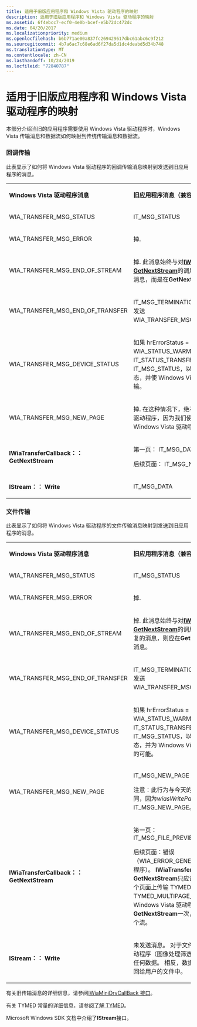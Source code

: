 ```yaml
---
title: 适用于旧版应用程序和 Windows Vista 驱动程序的映射
description: 适用于旧版应用程序和 Windows Vista 驱动程序的映射
ms.assetid: 6f4ebcc7-ecf0-4e0b-bcef-e5b72dc472dc
ms.date: 04/20/2017
ms.localizationpriority: medium
ms.openlocfilehash: b6b771ae00a837fc269429617dbc61abc6c9f212
ms.sourcegitcommit: 4b7a6ac7c68e6ad6f27da5d1dc4deabd5d34b748
ms.translationtype: MT
ms.contentlocale: zh-CN
ms.lasthandoff: 10/24/2019
ms.locfileid: "72840787"
---
```

# <a name="mapping-for-a-legacy-application-and-windows-vista-driver"></a>适用于旧版应用程序和 Windows Vista 驱动程序的映射


本部分介绍当旧的应用程序需要使用 Windows Vista 驱动程序时，Windows Vista 传输消息和数据流如何映射到传统传输消息和数据流。

### <a name="callback-transfers"></a>回调传输

此表显示了如何将 Windows Vista 驱动程序的回调传输消息映射到发送到旧应用程序的消息。

<table>
<colgroup>
<col width="50%" />
<col width="50%" />
</colgroup>
<tbody>
<tr class="odd">
<td><p><strong>Windows Vista 驱动程序消息</strong></p></td>
<td><p><strong>旧应用程序消息（兼容性层转换后）</strong></p></td>
</tr>
<tr class="even">
<td><p>WIA_TRANSFER_MSG_STATUS</p></td>
<td><p>IT_MSG_STATUS</p></td>
</tr>
<tr class="odd">
<td><p>WIA_TRANSFER_MSG_ERROR</p></td>
<td><p>掉.</p></td>
</tr>
<tr class="even">
<td><p>WIA_TRANSFER_MSG_END_OF_STREAM</p></td>
<td><p>掉. 此消息始终与对<a href="https://docs.microsoft.com/windows-hardware/drivers/ddi/wia_lh/nf-wia_lh-iwiatransfercallback-getnextstream" data-raw-source="[&lt;strong&gt;IWiaTransferCallback::GetNextStream&lt;/strong&gt;](https://docs.microsoft.com/windows-hardware/drivers/ddi/wia_lh/nf-wia_lh-iwiatransfercallback-getnextstream)"><strong>IWiaTransferCallback：： GetNextStream</strong></a>的调用一起发送。 不复制任何消息，而是在<strong>GetNextStream</strong>实现中实现。</p></td>
</tr>
<tr class="odd">
<td><p>WIA_TRANSFER_MSG_END_OF_TRANSFER</p></td>
<td><p>IT_MSG_TERMINATION （请注意，驱动程序不发送 WIA_TRANSFER_MSG_END_OF_TRANSFER）。</p></td>
</tr>
<tr class="even">
<td><p>WIA_TRANSFER_MSG_DEVICE_STATUS</p></td>
<td><p>如果 hrErrorStatus = = WIA_STATUS_WARMING_UP，则兼容层将使用 IT_STATUS_TRANSFER_FROM_DEVICE 发送 IT_MSG_STATUS，以便向应用程序提供某种状态，并使 Windows Vista 应用程序可以取消传输。</p></td>
</tr>
<tr class="odd">
<td><p>WIA_TRANSFER_MSG_NEW_PAGE</p></td>
<td><p>掉. 在这种情况下，绝不应发送 Windows Vista 驱动程序，因为我们使用 TYMED_FILE 调入 Windows Vista 驱动程序。</p></td>
</tr>
<tr class="even">
<td><p><strong>IWiaTransferCallback：： GetNextStream</strong></p></td>
<td><p>第一页： IT_MSG_DATA_HEADER</p>
<p>后续页面： IT_MSG_NEW_PAGE</p></td>
</tr>
<tr class="odd">
<td><p><strong>IStream：： Write</strong></p></td>
<td><p>IT_MSG_DATA</p></td>
</tr>
</tbody>
</table>

 

### <a name="file-transfers"></a>文件传输

此表显示了如何将 Windows Vista 驱动程序的文件传输消息映射到发送到旧应用程序的消息。

<table>
<colgroup>
<col width="50%" />
<col width="50%" />
</colgroup>
<tbody>
<tr class="odd">
<td><p><strong>Windows Vista 驱动程序消息</strong></p></td>
<td><p><strong>旧应用程序消息（兼容性层转换后）</strong></p></td>
</tr>
<tr class="even">
<td><p>WIA_TRANSFER_MSG_STATUS</p></td>
<td><p>IT_MSG_STATUS</p></td>
</tr>
<tr class="odd">
<td><p>WIA_TRANSFER_MSG_ERROR</p></td>
<td><p>掉.</p></td>
</tr>
<tr class="even">
<td><p>WIA_TRANSFER_MSG_END_OF_STREAM</p></td>
<td><p>掉. 此消息始终与对<a href="https://docs.microsoft.com/windows-hardware/drivers/ddi/wia_lh/nf-wia_lh-iwiatransfercallback-getnextstream" data-raw-source="[&lt;strong&gt;IWiaTransferCallback::GetNextStream&lt;/strong&gt;](https://docs.microsoft.com/windows-hardware/drivers/ddi/wia_lh/nf-wia_lh-iwiatransfercallback-getnextstream)"><strong>IWiaTransferCallback：： GetNextStream</strong></a>的调用一起发送。 若要避免重复的消息，则应在<strong>GetNextStream</strong>实现中实现此消息。</p></td>
</tr>
<tr class="odd">
<td><p>WIA_TRANSFER_MSG_END_OF_TRANSFER</p></td>
<td><p>IT_MSG_TERMINATION （请注意，驱动程序不发送 WIA_TRANSFER_MSG_END_OF_TRANSFER）。</p></td>
</tr>
<tr class="even">
<td><p>WIA_TRANSFER_MSG_DEVICE_STATUS</p></td>
<td><p>如果 hrErrorStatus = = WIA_STATUS_WARMING_UP，则使用 IT_STATUS_TRANSFER_FROM_DEVICE 发送 IT_MSG_STATUS，以便向应用程序提供某种状态，并为 Windows Vista 应用程序提供取消传输的可能。</p></td>
</tr>
<tr class="odd">
<td><p>WIA_TRANSFER_MSG_NEW_PAGE</p></td>
<td><p>IT_MSG_NEW_PAGE</p>
<p>注意：此行为与今天的多页面文件传输有些不同，因为<em>wiasWritePageBufToFile</em>从不发送 IT_MSG_NEW_PAGE。</p></td>
</tr>
<tr class="even">
<td><p><strong>IWiaTransferCallback：： GetNextStream</strong></p></td>
<td><p>第一页： IT_MSG_FILE_PREVIEW_DATA_HEADER</p>
<p>后续页面：错误（WIA_ERROR_GENERAL_ERROR 传递回驱动程序）。 <strong>IWiaTransferCallback：： GetNextStream</strong>只应调用一次，因为你只能在一个页面上传输 TYMED_FILE，在 TYMED_MULTIPAGE_FILE 传输过程中，Windows Vista 驱动程序只应调用<strong>GetNextStream</strong>一次，因为所有页面应进入同一个流。</p></td>
</tr>
<tr class="odd">
<td><p><strong>IStream：： Write</strong></p></td>
<td><p>未发送消息。 对于文件传输，兼容层不会转换驱动程序（图像处理筛选器）写入旧式传输消息的任何数据。 相反，数据只是写入到传输结束时返回给用户的文件中。</p></td>
</tr>
</tbody>
</table>

 

有关旧传输消息的详细信息，请参阅[IWiaMiniDrvCallBack 接口](https://docs.microsoft.com/windows-hardware/drivers/ddi/wiamindr_lh/nn-wiamindr_lh-iwiaminidrvcallback)。

有关 TYMED 常量的详细信息，请参阅[了解 TYMED](understanding-tymed.md)。

Microsoft Windows SDK 文档中介绍了**IStream**接口。

 

 




